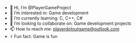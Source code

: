 - 👋 Hi, I’m @PlayerGameProject
- 👀 I’m interested in: Game development
- 🌱 I’m currently learning: C, C++, C#
- 💞️ I’m looking to collaborate on: Game development projects
- 📫 How to reach me: playerdotoutgame@outlook.com
- ⚡ Fun fact: Game is fun

<!---
PlayerGameProject/PlayerGameProject is a ✨ special ✨ repository because its `README.md` (this file) appears on your GitHub profile.
You can click the Preview link to take a look at your changes.
--->
